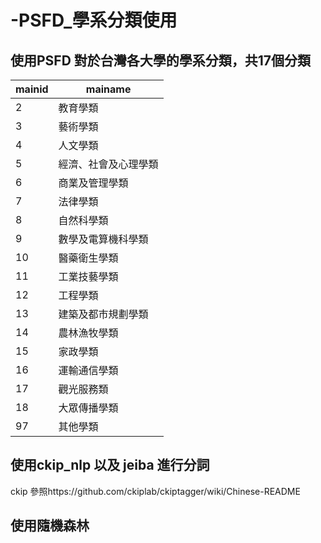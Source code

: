 # -PSFD_學系分類使用
## 使用PSFD 對於台灣各大學的學系分類，共17個分類
| mainid| mainame|
|-------|-----------|
| 2	| 教育學類| 
| 3	| 藝術學類| 
| 4	| 人文學類| 
| 5	| 經濟、社會及心理學類| 
| 6	| 商業及管理學類| 
| 7	| 法律學類| 
| 8	| 自然科學類| 
| 9	| 數學及電算機科學類| 
| 10| 醫藥衛生學類| 
| 11| 工業技藝學類| 
| 12| 工程學類| 
| 13| 建築及都市規劃學類| 
| 14| 農林漁牧學類| 
| 15| 家政學類| 
| 16| 運輸通信學類| 
| 17| 觀光服務類| 
| 18| 大眾傳播學類| 
| 97| 其他學類| 

## 使用ckip_nlp 以及 jeiba 進行分詞
ckip 參照https://github.com/ckiplab/ckiptagger/wiki/Chinese-README

## 使用隨機森林





